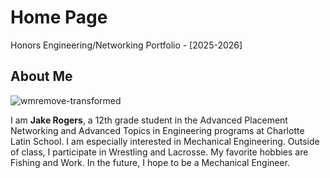 # Home Page
Honors Engineering/Networking Portfolio - [2025-2026]
## About Me
![wmremove-transformed](https://github.com/user-attachments/assets/97788b9d-e0ff-4f68-86cb-0c3a9b534ebc)

I am **Jake Rogers**, a 12th grade student in the Advanced Placement
Networking and Advanced Topics in Engineering programs at Charlotte Latin School. I am especially
interested in Mechanical Engineering. Outside of class, I participate in
Wrestling and Lacrosse. My favorite hobbies are Fishing and Work. In the
future, I hope to be a Mechanical Engineer.



